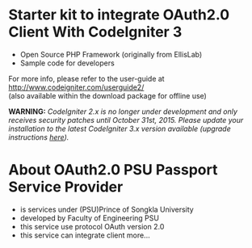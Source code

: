  # Starter kit to integrate OAuth2.0 Client With CodeIgniter 3
 * Open Source PHP Framework (originally from EllisLab)
 * Sample code for developers

For more info, please refer to the user-guide at http://www.codeigniter.com/userguide2/  
(also available within the download package for offline use)

**WARNING:** *CodeIgniter 2.x is no longer under development and only receives security patches until October 31st, 2015.
Please update your installation to the latest CodeIgniter 3.x version available
(upgrade instructions [here](http://www.codeigniter.com/userguide3/installation/upgrade_300.html)).*

# About OAuth2.0 PSU Passport Service Provider
  * is services under (PSU)Prince of Songkla University 
  * developed by Faculty of Engineering PSU
  * this service use protocol OAuth version 2.0
  * this service can integrate client more...
